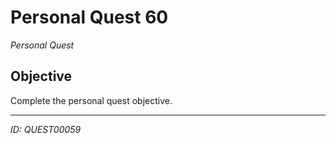 # Personal Quest 60

*Personal Quest*

## Objective
Complete the personal quest objective.

---
*ID: QUEST00059*